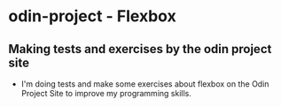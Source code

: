 # odin-project - Flexbox
## Making tests and exercises by the odin project site

- I'm doing tests and make some exercises about flexbox on the Odin Project Site to improve my programming skills.
